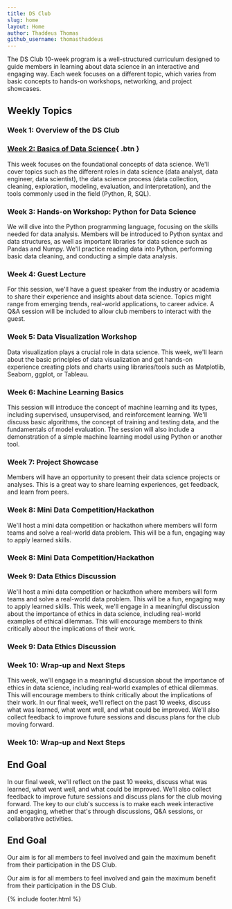 ```yaml
---
title: DS Club
slug: home
layout: Home
author: Thaddeus Thomas
github_username: thomasthaddeus
---
```


The DS Club 10-week program is a well-structured curriculum designed to guide members in learning about data science in an interactive and engaging way. Each week focuses on a different topic, which varies from basic concepts to hands-on workshops, networking, and project showcases.

## Weekly Topics

### Week 1: Overview of the DS Club

### [Week 2: Basics of Data Science](/_posts/2023-07-12-week_2.md){ .btn }

This week focuses on the foundational concepts of data science. We'll cover topics such as the different roles in data science (data analyst, data engineer, data scientist), the data science process (data collection, cleaning, exploration, modeling, evaluation, and interpretation), and the tools commonly used in the field (Python, R, SQL).

### Week 3: Hands-on Workshop: Python for Data Science

We will dive into the Python programming language, focusing on the skills needed for data analysis. Members will be introduced to Python syntax and data structures, as well as important libraries for data science such as Pandas and Numpy. We'll practice reading data into Python, performing basic data cleaning, and conducting a simple data analysis.

### Week 4: Guest Lecture

For this session, we'll have a guest speaker from the industry or academia to share their experience and insights about data science. Topics might range from emerging trends, real-world applications, to career advice. A Q&A session will be included to allow club members to interact with the guest.

### Week 5: Data Visualization Workshop

Data visualization plays a crucial role in data science. This week, we'll learn about the basic principles of data visualization and get hands-on experience creating plots and charts using libraries/tools such as Matplotlib, Seaborn, ggplot, or Tableau.

### Week 6: Machine Learning Basics

This session will introduce the concept of machine learning and its types, including supervised, unsupervised, and reinforcement learning. We'll discuss basic algorithms, the concept of training and testing data, and the fundamentals of model evaluation. The session will also include a demonstration of a simple machine learning model using Python or another tool.

### Week 7: Project Showcase

Members will have an opportunity to present their data science projects or analyses. This is a great way to share learning experiences, get feedback, and learn from peers.

### Week 8: Mini Data Competition/Hackathon

We'll host a mini data competition or hackathon where members will form teams and solve a real-world data problem. This will be a fun, engaging way to apply learned skills.

### Week 8: Mini Data Competition/Hackathon
### Week 9: Data Ethics Discussion

We'll host a mini data competition or hackathon where members will form teams and solve a real-world data problem. This will be a fun, engaging way to apply learned skills.
This week, we'll engage in a meaningful discussion about the importance of ethics in data science, including real-world examples of ethical dilemmas. This will encourage members to think critically about the implications of their work.

### Week 9: Data Ethics Discussion
### Week 10: Wrap-up and Next Steps

This week, we'll engage in a meaningful discussion about the importance of ethics in data science, including real-world examples of ethical dilemmas. This will encourage members to think critically about the implications of their work.
In our final week, we'll reflect on the past 10 weeks, discuss what was learned, what went well, and what could be improved.
We'll also collect feedback to improve future sessions and discuss plans for the club moving forward.

### Week 10: Wrap-up and Next Steps
## End Goal

In our final week, we'll reflect on the past 10 weeks, discuss what was learned, what went well, and what could be improved.
We'll also collect feedback to improve future sessions and discuss plans for the club moving forward.
The key to our club's success is to make each week interactive and engaging, whether that's through discussions, Q&A sessions, or collaborative activities.

## End Goal
Our aim is for all members to feel involved and gain the maximum benefit from their participation in the DS Club.


Our aim is for all members to feel involved and gain the maximum benefit from their participation in the DS Club.

{% include footer.html %}
